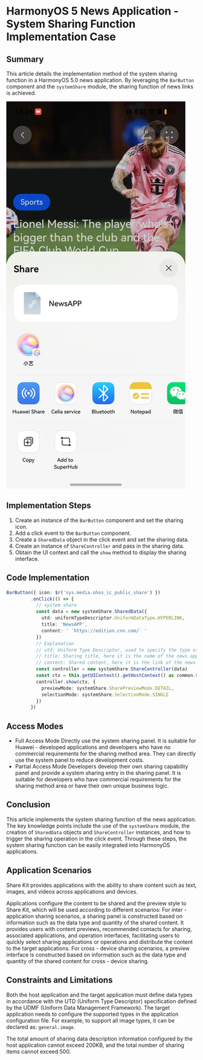 # HarmonyOS 5 News Application - System Sharing Function Implementation Case

## Summary
This article details the implementation method of the system sharing function in a HarmonyOS 5.0 news application. By leveraging the `BarButton` component and the `systemShare` module, the sharing function of news links is achieved.

![Effect Diagram](img04.png)

## Implementation Steps
1. Create an instance of the `BarButton` component and set the sharing icon.
2. Add a click event to the `BarButton` component.
3. Create a `SharedData` object in the click event and set the sharing data.
4. Create an instance of `ShareController` and pass in the sharing data.
5. Obtain the UI context and call the `show` method to display the sharing interface.

## Code Implementation
```typescript
BarButton({ icon: $r('sys.media.ohos_ic_public_share') }) 
         .onClick(() => { 
           // system share 
           const data = new systemShare.SharedData({ 
             utd: uniformTypeDescriptor.UniformDataType.HYPERLINK, 
             title: 'NewsAPP', 
             content: ' `https://edition.cnn.com/` ' 
           }) 
           // Explanation
           // utd: Uniform Type Descriptor, used to specify the type of shared data, here it is a hyperlink.
           // title: Sharing title, here it is the name of the news application.
           // content: Shared content, here it is the link of the news application.
           const controller = new systemShare.ShareController(data) 
           const ctx = this.getUIContext().getHostContext() as common.UIAbilityContext 
           controller.show(ctx, { 
             previewMode: systemShare.SharePreviewMode.DETAIL, 
             selectionMode: systemShare.SelectionMode.SINGLE 
           }) 
         }) 
```

## Access Modes
- Full Access Mode
  Directly use the system sharing panel. It is suitable for Huawei - developed applications and developers who have no commercial requirements for the sharing method area. They can directly use the system panel to reduce development costs.
- Partial Access Mode
  Developers develop their own sharing capability panel and provide a system sharing entry in the sharing panel. It is suitable for developers who have commercial requirements for the sharing method area or have their own unique business logic.

## Conclusion
This article implements the system sharing function of the news application. The key knowledge points include the use of the `systemShare` module, the creation of `SharedData` objects and `ShareController` instances, and how to trigger the sharing operation in the click event. Through these steps, the system sharing function can be easily integrated into HarmonyOS applications.

## Application Scenarios
Share Kit provides applications with the ability to share content such as text, images, and videos across applications and devices.

Applications configure the content to be shared and the preview style to Share Kit, which will be used according to different scenarios: For inter - application sharing scenarios, a sharing panel is constructed based on information such as the data type and quantity of the shared content. It provides users with content previews, recommended contacts for sharing, associated applications, and operation interfaces, facilitating users to quickly select sharing applications or operations and distribute the content to the target applications. For cross - device sharing scenarios, a preview interface is constructed based on information such as the data type and quantity of the shared content for cross - device sharing.

## Constraints and Limitations
Both the host application and the target application must define data types in accordance with the UTD (Uniform Type Descriptor) specification defined by the UDMF (Uniform Data Management Framework). The target application needs to configure the supported types in the application configuration file. For example, to support all image types, it can be declared as: `general.image`.

The total amount of sharing data description information configured by the host application cannot exceed 200KB, and the total number of sharing items cannot exceed 500.
